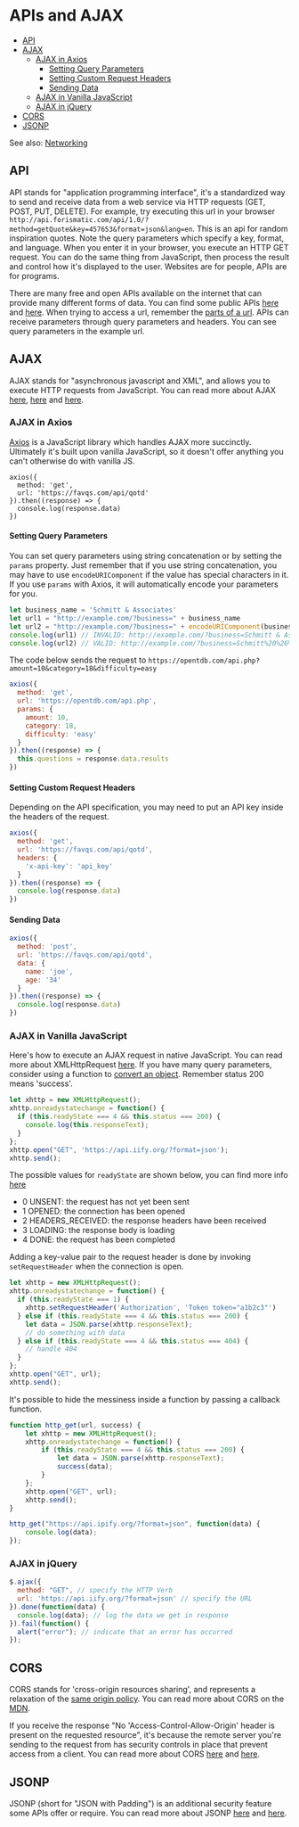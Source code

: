 
# APIs and AJAX


- [API](#api)
- [AJAX](#ajax)
  - [AJAX in Axios](#ajax-in-axios)
    - [Setting Query Parameters](#setting-query-parameters)
    - [Setting Custom Request Headers](#setting-custom-request-headers)
    - [Sending Data](#sending-data)
  - [AJAX in Vanilla JavaScript](#ajax-in-vanilla-javascript)
  - [AJAX in jQuery](#ajax-in-jquery)
- [CORS](#cors)
- [JSONP](#jsonp)

See also: [Networking](../../0%20General/08%20-%20Networking.md)

## API

API stands for "application programming interface", it's a standardized way to send and receive data from a web service via HTTP requests (GET, POST, PUT, DELETE). For example, try executing this url in your browser `http://api.forismatic.com/api/1.0/?method=getQuote&key=457653&format=json&lang=en`. This is an api for random inspiration quotes. Note the query parameters which specify a key, format, and language. When you enter it in your browser, you execute an HTTP GET request. You can do the same thing from JavaScript, then process the result and control how it's displayed to the user. Websites are for people, APIs are for programs.

There are many free and open APIs available on the internet that can provide many different forms of data. You can find some public APIs [here](https://github.com/toddmotto/public-apis) and [here](https://catalog.data.gov/dataset?q=-aapi+api+OR++res_format%3Aapi#topic=developers_navigation). When trying to access a url, remember the [parts of a url](https://doepud.co.uk/images/blogs/complex_url.png). APIs can receive parameters through query parameters and headers. You can see query parameters in the example url.

## AJAX

AJAX stands for "asynchronous javascript and XML", and allows you to execute HTTP requests from JavaScript. You can read more about AJAX [here](https://developer.mozilla.org/en-US/docs/AJAX/Getting_Started), [here](https://developer.mozilla.org/en-US/docs/AJAX) and [here](https://www.w3schools.com/xml/ajax_intro.asp).



### AJAX in Axios

[Axios](https://github.com/axios/axios) is a JavaScript library which handles AJAX more succinctly. Ultimately it's built upon vanilla JavaScript, so it doesn't offer anything you can't otherwise do with vanilla JS.

```es6
axios({
  method: 'get',
  url: 'https://favqs.com/api/qotd'
}).then((response) => {
  console.log(response.data)
})
```

#### Setting Query Parameters

You can set query parameters using string concatenation or by setting the `params` property. Just remember that if you use string concatenation, you may have to use `encodeURIComponent` if the value has special characters in it. If you use `params` with Axios, it will automatically encode your parameters for you.

```javascript
let business_name = 'Schmitt & Associates'
let url1 = "http://example.com/?business=" + business_name
let url2 = "http://example.com/?business=" + encodeURIComponent(business_name)
console.log(url1) // INVALID: http://example.com/?business=Schmitt & Associates
console.log(url2) // VALID: http://example.com/?business=Schmitt%20%26%20Associates
```

The code below sends the request to `https://opentdb.com/api.php?amount=10&category=18&difficulty=easy`

```javascript
axios({
  method: 'get',
  url: 'https://opentdb.com/api.php',
  params: {
    amount: 10,
    category: 18,
    difficulty: 'easy'
  }
}).then((response) => {
  this.questions = response.data.results
})
```

#### Setting Custom Request Headers

Depending on the API specification, you may need to put an API key inside the headers of the request.

```javascript
axios({
  method: 'get',
  url: 'https://favqs.com/api/qotd',
  headers: {
    'x-api-key': 'api_key'
  }
}).then((response) => {
  console.log(response.data)
})
```

#### Sending Data

```javascript
axios({
  method: 'post',
  url: 'https://favqs.com/api/qotd',
  data: {
    name: 'joe',
    age: '34'
  }
}).then((response) => {
  console.log(response.data)
})
```

### AJAX in Vanilla JavaScript

Here's how to execute an AJAX request in native JavaScript. You can read more about XMLHttpRequest [here](https://developer.mozilla.org/en-US/docs/Web/API/XMLHttpRequest/Using_XMLHttpRequest). If you have many query parameters, consider using a function to [convert an object](https://stackoverflow.com/questions/111529/how-to-create-query-parameters-in-javascript). Remember status 200 means 'success'.

```javascript
let xhttp = new XMLHttpRequest();
xhttp.onreadystatechange = function() {
  if (this.readyState === 4 && this.status === 200) {
    console.log(this.responseText);
  }
};
xhttp.open("GET", 'https://api.iify.org/?format=json');
xhttp.send();
```

The possible values for `readyState` are shown below, you can find more info [here](https://developer.mozilla.org/en-US/docs/Web/API/XMLHttpRequest/readyState)
- 0 UNSENT: the request has not yet been sent
- 1 OPENED: the connection has been opened
- 2 HEADERS_RECEIVED: the response headers have been received
- 3 LOADING: the response body is loading
- 4 DONE: the request has been completed


Adding a key-value pair to the request header is done by invoking `setRequestHeader` when the connection is open.

```javascript
let xhttp = new XMLHttpRequest();
xhttp.onreadystatechange = function() {
  if (this.readyState === 1) {
    xhttp.setRequestHeader('Authorization', 'Token token="a1b2c3"')
  } else if (this.readyState === 4 && this.status === 200) {
    let data = JSON.parse(xhttp.responseText);
    // do something with data
  } else if (this.readyState === 4 && this.status === 404) {
    // handle 404
  }
};
xhttp.open("GET", url);
xhttp.send();
```


It's possible to hide the messiness inside a function by passing a callback function.

```javascript
function http_get(url, success) {
    let xhttp = new XMLHttpRequest();
    xhttp.onreadystatechange = function() {
        if (this.readyState === 4 && this.status === 200) {
            let data = JSON.parse(xhttp.responseText);
            success(data);
        }
    };
    xhttp.open("GET", url);
    xhttp.send();
}

http_get("https://api.ipify.org/?format=json", function(data) {
    console.log(data);
});
```


### AJAX in jQuery

```javascript
$.ajax({
  method: "GET", // specify the HTTP Verb
  url: 'https://api.iify.org/?format=json' // specify the URL
}).done(function(data) {
  console.log(data); // log the data we get in response
}).fail(function() {
  alert("error"); // indicate that an error has occurred
});
```





## CORS

CORS stands for 'cross-origin resources sharing', and represents a relaxation of the [same origin policy](https://en.wikipedia.org/wiki/Same-origin_policy). You can read more about CORS on the [MDN](https://developer.mozilla.org/en-US/docs/Web/HTTP/CORS).

If you receive the response "No 'Access-Control-Allow-Origin' header is present on the requested resource", it's because the remote server you're sending to the request from has security controls in place that prevent access from a client. You can read more about CORS [here](https://stackoverflow.com/questions/43871637/no-access-control-allow-origin-header-is-present-on-the-requested-resource-whe) and [here](https://security.stackexchange.com/questions/108835/how-does-cors-prevent-xss).


## JSONP

JSONP (short for "JSON with Padding") is an additional security feature some APIs offer or require. You can read more about JSONP [here](https://stackoverflow.com/questions/3839966/can-anyone-explain-what-jsonp-is-in-layman-terms) and [here](https://stackoverflow.com/questions/16097763/jsonp-callback-function).


